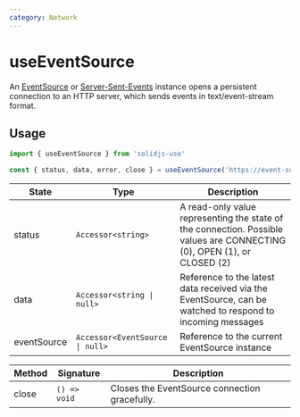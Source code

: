 ```yaml
---
category: Network
---
```


# useEventSource

An [EventSource](https://developer.mozilla.org/en-US/docs/Web/API/EventSource) or [Server-Sent-Events](https://developer.mozilla.org/en-US/docs/Web/API/Server-sent_events) instance opens a persistent connection to an HTTP server, which sends events in text/event-stream format.

## Usage

```js
import { useEventSource } from 'solidjs-use'

const { status, data, error, close } = useEventSource('https://event-source-url')
```

| State       | Type                            | Description                                                                                                             |
| ----------- | ------------------------------- | ----------------------------------------------------------------------------------------------------------------------- |
| status      | `Accessor<string>`              | A read-only value representing the state of the connection. Possible values are CONNECTING (0), OPEN (1), or CLOSED (2) |
| data        | `Accessor<string \| null>`      | Reference to the latest data received via the EventSource, can be watched to respond to incoming messages               |
| eventSource | `Accessor<EventSource \| null>` | Reference to the current EventSource instance                                                                           |

| Method | Signature    | Description                                   |
| ------ | ------------ | --------------------------------------------- |
| close  | `() => void` | Closes the EventSource connection gracefully. |
